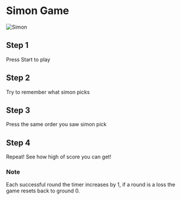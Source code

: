 # Simon Game

![Simon](https://user-images.githubusercontent.com/57735283/147133450-9d796f26-7c15-4b0a-ab7f-67c56cc4960e.png)

## Step 1
Press Start to play

## Step 2
Try to remember what simon picks

## Step 3
Press the same order you saw simon pick

## Step 4 
Repeat! See how high of score you can get! 

### Note
Each successful round the timer increases by 1, if a round is a loss the game resets back to ground 0. 
